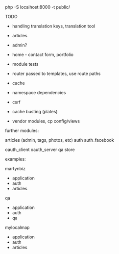 php -S localhost:8000 -t public/

TODO

* handling translation keys, translation tool
* articles
* admin?
* home - contact form, portfolio
* module tests
* router passed to templates, use route paths
* cache
* namespace dependencies

* csrf
* cache busting (plates)
* vendor modules, cp config/views


further modules:

articles (admin, tags, photos, etc)
auth
auth_facebook

oauth_client
oauth_server
qa
store

examples:

martynbiz
* application
* auth
* articles

qa
* application
* auth
* qa

mylocalmap
* application
* auth
* articles
